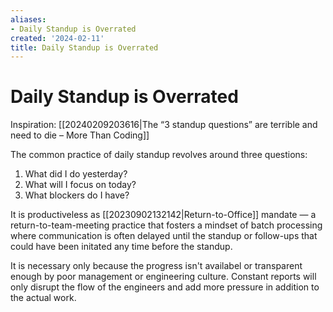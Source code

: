 ```yaml
---
aliases:
- Daily Standup is Overrated
created: '2024-02-11'
title: Daily Standup is Overrated
---
```


# Daily Standup is Overrated

Inspiration: [[20240209203616|The “3 standup questions” are terrible and need to die – More Than Coding]]

The common practice of daily standup revolves around three questions:
1. What did I do yesterday?
2. What will I focus on today?
3. What blockers do I have?

It is productiveless as [[20230902132142|Return-to-Office]] mandate — a return-to-team-meeting practice that fosters a mindset of batch processing where communication is often delayed until the standup or follow-ups that could have been initated any time before the standup.

It is necessary only because the progress isn't availabel or transparent enough by poor management or engineering culture. Constant reports will only disrupt the flow of the engineers and add more pressure in addition to the actual work.